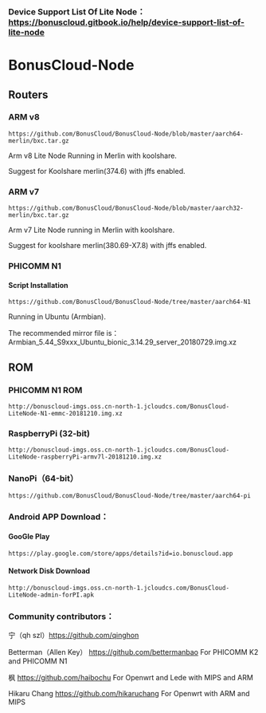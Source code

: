 ### Device Support List Of Lite Node：https://bonuscloud.gitbook.io/help/device-support-list-of-lite-node

# BonusCloud-Node

## Routers

### ARM v8
```
https://github.com/BonusCloud/BonusCloud-Node/blob/master/aarch64-merlin/bxc.tar.gz
```
Arm v8 Lite Node Running in Merlin with koolshare.

Suggest for Koolshare merlin(374.6) with jffs enabled.


### ARM v7
```
https://github.com/BonusCloud/BonusCloud-Node/blob/master/aarch32-merlin/bxc.tar.gz
```
Arm v7 Lite Node running in Merlin with koolshare.

Suggest for koolshare merlin(380.69-X7.8) with jffs enabled. 


### PHICOMM N1

#### Script Installation
```
https://github.com/BonusCloud/BonusCloud-Node/tree/master/aarch64-N1
```
Running in Ubuntu (Armbian).

The recommended mirror file is：Armbian_5.44_S9xxx_Ubuntu_bionic_3.14.29_server_20180729.img.xz

## ROM

### PHICOMM N1 ROM
```
http://bonuscloud-imgs.oss.cn-north-1.jcloudcs.com/BonusCloud-LiteNode-N1-emmc-20181210.img.xz
```

### RaspberryPi (32-bit)
```
http://bonuscloud-imgs.oss.cn-north-1.jcloudcs.com/BonusCloud-LiteNode-raspberryPi-armv7l-20181210.img.xz
```

### NanoPi（64-bit）
```
https://github.com/BonusCloud/BonusCloud-Node/tree/master/aarch64-pi
```

### Android APP Download：

#### GooGle Play

```
https://play.google.com/store/apps/details?id=io.bonuscloud.app
```

#### Network Disk Download

```
http://bonuscloud-imgs.oss.cn-north-1.jcloudcs.com/BonusCloud-LiteNode-admin-forPI.apk
```

### Community contributors： 

宁（qh szl）https://github.com/qinghon

Betterman（Allen Key）  https://github.com/bettermanbao For PHICOMM K2 and PHICOMM N1

枫 https://github.com/haibochu For Openwrt and Lede with MIPS and ARM

Hikaru Chang https://github.com/hikaruchang For Openwrt with ARM and MIPS
